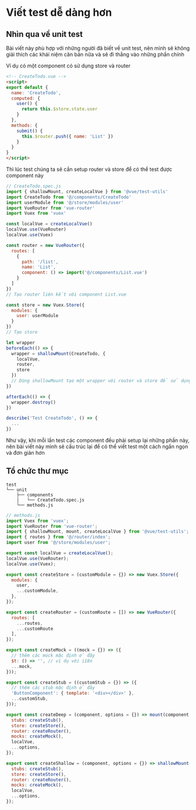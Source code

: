 # Viết test dễ dàng hơn

## Nhìn qua về unit test
Bài viết này phù hợp với những người đã biết về unit test, nên mình sẽ không giải thích các khái niệm căn bản nữa và sẽ đi thẳng vào những phần chính

Ví dụ có một component có sử dụng store và router
``` html
<!-- CreateTodo.vue -->
<script>
export default {
  name: 'CreateTodo',
  computed: {
    user() {
      return this.$store.state.user
    }
  },
  methods: {
    submit() {
      this.$router.push({ name: 'List' })
    }
  }
}
</script>
```
Thì lúc test chúng ta sẽ cần setup router và store để có thể test được component này
``` javascript
// CreateTodo.spec.js
import { shallowMount, createLocalVue } from '@vue/test-utils'
import CreateTodo from '@/components/CreateTodo'
import userModule from '@/store/modules/user'
import VueRouter from 'vue-router'
import Vuex from 'vuex'

const localVue = createLocalVue()
localVue.use(VueRouter)
localVue.use(Vuex)

const router = new VueRouter({
  routes: [
    {
      path: '/list',
      name: 'List',
      component: () => import('@/components/List.vue')
    }
  ]
})
// Tạo router liên kết với component List.vue

const store = new Vuex.Store({
  modules: {
    user: userModule
  }
})
// Tạo store 

let wrapper
beforeEach(() => {
  wrapper = shallowMount(CreateTodo, {
    localVue,
    router,
    store
  })
  // Dùng shallowMount tạo một wrapper với router và store để sử dụng
})

afterEach(() => {
  wrapper.destroy()
})

describe('Test CreateTodo', () => {
  ...
})
```
Như vậy, khi mỗi lần test các component đều phải setup lại những phần này, nên bài viết này mình sẽ cấu trúc lại để có thể viết test một cách ngắn ngọn và đơn giản hơn

## Tổ chức thư mục
```
test
└── unit               
    ├── components
    |   └── CreateTodo.spec.js
    └── methods.js                 
```
``` javascript
// methods.js
import Vuex from 'vuex';
import VueRouter from 'vue-router';
import { shallowMount, mount, createLocalVue } from '@vue/test-utils';
import { routes } from '@/router/index';
import user from '@/store/modules/user';

export const localVue = createLocalVue();
localVue.use(VueRouter);
localVue.use(Vuex);

export const createStore = (customModule = {}) => new Vuex.Store({
  modules: {
    user,
    ...customModule,
  },
});

export const createRouter = (customRoute = []) => new VueRouter({
  routes: [
    ...routes,
    ...customRoute
  ],
});

export const createMock = ((mock = {}) => ({
  // thêm các mock mặc định ở đây
  $t: () => '', // ví dụ với i18n
  ...mock,
}));

export const createStub = ((customStub = {}) => ({
  // thêm các stub mặc định ở đây
  'ButtonComponent': { template: '<div></div>' },
  ...customStub,
}));

export const createDeep = (component, options = {}) => mount(component, {
  stubs: createStub(),
  store: createStore(),
  router: createRouter(),
  mocks: createMock(),
  localVue,
  ...options,
});

export const createShallow = (component, options = {}) => shallowMount(component, {
  stubs: createStub(),
  store: createStore(),
  router: createRouter(),
  mocks: createMock(),
  localVue,
  ...options,
});

```